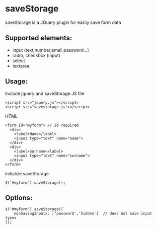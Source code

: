# saveStorage
saveStorage is a JQuery plugin for easliy save form data

Supported elements:
----------------------

- input (text,number,email,password...)
- radio, checkbox (input)
- select
- textarea

Usage:
---------------------
Include jquery and saveStorage JS file

  
    <script src="jquery.js"></script>
    <script src="savestorage.js"></script>

HTML

    <form id="myform"> // id required
      <div>
        <label>Name</label>
        <input type="text" name="name">
      </div>
      <div>
        <label>Surname</label>
        <input type="text" name="surname">
      </div>
    </form>
    
initialize saveStorage

    $('#myform').saveStorage();

Options:
------------------

    $('#myform').saveStorage({
        nonSavingInputs: ['password','hidden']  // does not save input types
    });
